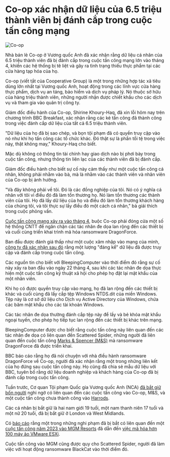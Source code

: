 # Co-op xác nhận dữ liệu của 6.5 triệu thành viên bị đánh cắp trong cuộc tấn công mạng

![Co-op](https://www.bleepstatic.com/content/hl-images/2025/04/30/co-op.jpg)

Nhà bán lẻ Co-op ở Vương quốc Anh đã xác nhận rằng dữ liệu cá nhân của 6.5 triệu thành viên đã bị đánh cắp trong cuộc tấn công mạng lớn vào tháng 4, khiến các hệ thống bị tê liệt và gây ra tình trạng thiếu thực phẩm tại các cửa hàng tạp hóa của họ.

Co-op (viết tắt của Cooperative Group) là một trong những hợp tác xã tiêu dùng lớn nhất tại Vương quốc Anh, hoạt động trong các lĩnh vực cửa hàng thực phẩm, dịch vụ an táng, bảo hiểm và dịch vụ pháp lý. Nó thuộc sở hữu của hàng triệu thành viên, những người nhận được chiết khấu cho các dịch vụ và tham gia vào quản trị công ty.

Giám đốc điều hành của Co-op, Shirine Khoury-Haq, đã xin lỗi hôm nay trên chương trình BBC Breakfast, xác nhận rằng các kẻ tấn công đã thành công trong việc đánh cắp dữ liệu của tất cả 6.5 triệu thành viên.

"Dữ liệu của họ đã bị sao chép, và bọn tội phạm đã có quyền truy cập vào nó như khi họ tấn công các tổ chức khác. Đó thật sự là phần tồi tệ trong việc này, thật không may," Khoury-Haq cho biết.

Mặc dù không có thông tin tài chính hay giao dịch nào bị phơi bày trong cuộc tấn công, nhưng thông tin liên lạc của các thành viên đã bị đánh cắp.

Giám đốc điều hành cho biết sự cố này cảm thấy như một cuộc tấn công cá nhân, không phải nhằm vào bà, mà là nhằm vào các thành viên và nhân viên của Co-op bị ảnh hưởng.

"Và đây không phải về tôi. Đó là các đồng nghiệp của tôi. Nó có ý nghĩa cá nhân với tôi vì điều đó đã làm tổn thương họ. Nó làm tổn thương các thành viên của tôi. Họ đã lấy dữ liệu của họ và điều đó làm tổn thương khách hàng của chúng tôi, và tôi thực sự lấy điều đó một cách cá nhân," bà giải thích trong cuộc phỏng vấn.

[Cuộc tấn công mạng xảy ra vào tháng 4](https://www.bleepingcomputer.com/news/security/uk-retailer-co-op-shuts-down-some-it-systems-after-hack-attempt/), buộc Co-op phải đóng cửa một số hệ thống CNTT để ngăn chặn các tác nhân đe dọa lan rộng đến các thiết bị và cuối cùng triển khai trình mã hóa ransomware DragonForce.

Ban đầu được đánh giá thấp như một cuộc xâm nhập vào mạng của mình, [công ty đã xác nhận sau đó](https://www.bleepingcomputer.com/news/security/co-op-confirms-data-theft-after-dragonforce-ransomware-claims-attack/) rằng một lượng "đáng kể" dữ liệu đã được truy cập và đánh cắp trong cuộc tấn công.

Các nguồn tin cho biết với BleepingComputer vào thời điểm đó rằng sự cố này xảy ra ban đầu vào ngày 22 tháng 4, sau khi các tác nhân đe dọa thực hiện một cuộc tấn công kỹ thuật xã hội cho phép họ đặt lại mật khẩu của một nhân viên.

Khi họ có được quyền truy cập vào mạng, họ đã lan rộng đến các thiết bị khác và cuối cùng đã lấy cắp tệp Windows NTDS.dit của miền Windows. Tệp này là cơ sở dữ liệu cho Dịch vụ Active Directory của Windows, chứa các băm mật khẩu cho các tài khoản Windows.

Các tác nhân đe dọa thường đánh cắp tệp này để lấy và bẻ khóa mật khẩu ngoại tuyến, cho phép họ tiếp tục lan rộng đến các thiết bị khác trên mạng.

BleepingComputer được cho biết rằng cuộc tấn công này liên quan đến các tác nhân đe dọa có liên quan đến Scattered Spider, những người đã liên quan đến cuộc tấn công [Marks & Spencer (M&S)](https://www.bleepingcomputer.com/news/security/marks-and-spencer-breach-linked-to-scattered-spider-ransomware-attack/) mà ransomware DragonForce đã được triển khai.

BBC báo cáo rằng họ đã nói chuyện với nhà điều hành ransomware DragonForce về Co-op, người đã xác nhận rằng một trong những liên kết của họ đứng sau cuộc tấn công này. Họ cũng đã chia sẻ mẫu dữ liệu với BBC, tuyên bố rằng dữ liệu doanh nghiệp và khách hàng của Co-op đã bị đánh cắp trong cuộc tấn công.

Tuần trước, Cơ quan Tội phạm Quốc gia Vương quốc Anh (NCA) [đã bắt giữ bốn người](https://www.bleepingcomputer.com/news/security/four-arrested-in-uk-over-mands-co-op-harrods-cyberattacks/) nghi ngờ có liên quan đến các cuộc tấn công vào Co-op, M&S, và một cuộc tấn công chưa thành công vào [Harrods](https://www.bleepingcomputer.com/news/security/harrods-the-next-uk-retailer-targeted-in-a-cyberattack/).

Các cá nhân bị bắt giữ là hai nam giới 19 tuổi, một nam thanh niên 17 tuổi và một nữ 20 tuổi, đã bị bắt giữ ở London và West Midlands.

Có [báo cáo](https://krebsonsecurity.com/) rằng một trong những nghi phạm đã bị bắt có liên quan đến một [cuộc tấn công năm 2023 vào MGM Resorts](https://www.bleepingcomputer.com/news/security/mgm-resorts-shuts-down-it-systems-after-cyberattack/) đã dẫn đến [việc mã hóa hơn 100 máy ảo VMware ESXi](https://www.bleepingcomputer.com/news/security/mgm-casinos-esxi-servers-allegedly-encrypted-in-ransomware-attack/).

Cuộc tấn công vào MGM cũng được quy cho Scattered Spider, người đã làm việc với hoạt động ransomware BlackCat vào thời điểm đó.